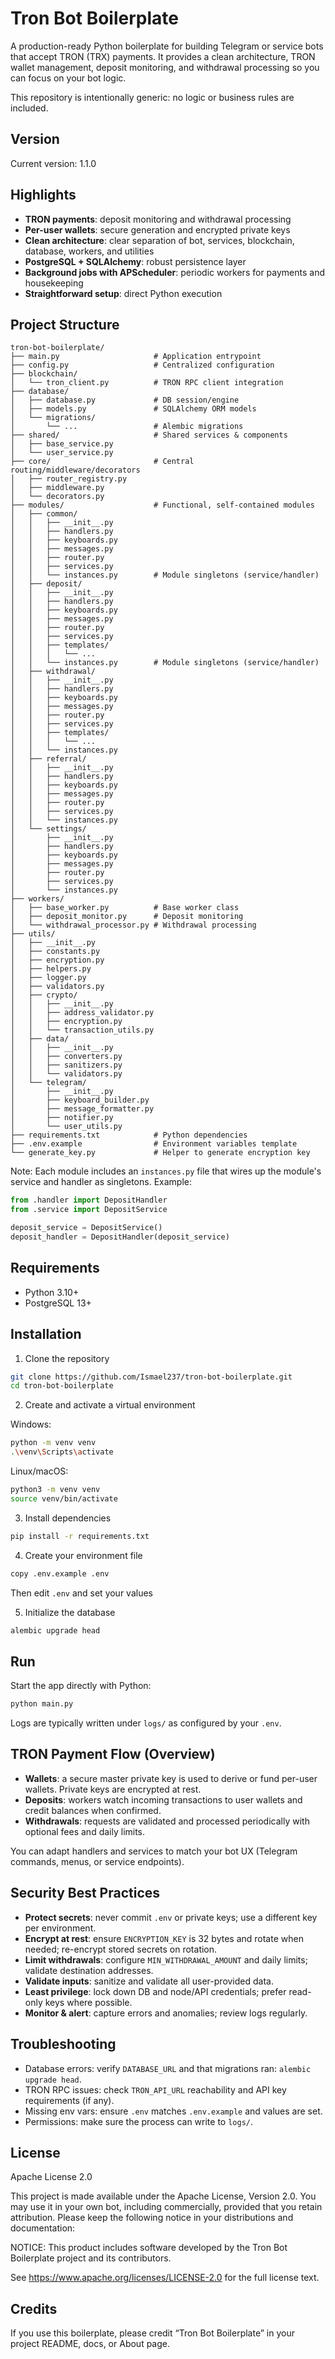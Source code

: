 # Tron Bot Boilerplate

A production-ready Python boilerplate for building Telegram or service bots that accept TRON (TRX) payments. It provides a clean architecture, TRON wallet management, deposit monitoring, and withdrawal processing so you can focus on your bot logic.

This repository is intentionally generic: no logic or business rules are included.

## Version

Current version: 1.1.0

## Highlights

- __TRON payments__: deposit monitoring and withdrawal processing
- __Per-user wallets__: secure generation and encrypted private keys
- __Clean architecture__: clear separation of bot, services, blockchain, database, workers, and utilities
- __PostgreSQL + SQLAlchemy__: robust persistence layer
- __Background jobs with APScheduler__: periodic workers for payments and housekeeping
- __Straightforward setup__: direct Python execution

## Project Structure

```
tron-bot-boilerplate/
├── main.py                     # Application entrypoint
├── config.py                   # Centralized configuration
├── blockchain/
│   └── tron_client.py          # TRON RPC client integration
├── database/
│   ├── database.py             # DB session/engine
│   ├── models.py               # SQLAlchemy ORM models
│   └── migrations/
│       └── ...                 # Alembic migrations
├── shared/                     # Shared services & components
│   ├── base_service.py
│   └── user_service.py
├── core/                       # Central routing/middleware/decorators
│   ├── router_registry.py
│   ├── middleware.py
│   └── decorators.py
├── modules/                    # Functional, self-contained modules
│   ├── common/
│   │   ├── __init__.py
│   │   ├── handlers.py
│   │   ├── keyboards.py
│   │   ├── messages.py
│   │   ├── router.py
│   │   ├── services.py
│   │   └── instances.py        # Module singletons (service/handler)
│   ├── deposit/
│   │   ├── __init__.py
│   │   ├── handlers.py
│   │   ├── keyboards.py
│   │   ├── messages.py
│   │   ├── router.py
│   │   ├── services.py
│   │   ├── templates/
│   │   │   └── ...
│   │   └── instances.py        # Module singletons (service/handler)
│   ├── withdrawal/
│   │   ├── __init__.py
│   │   ├── handlers.py
│   │   ├── keyboards.py
│   │   ├── messages.py
│   │   ├── router.py
│   │   ├── services.py
│   │   ├── templates/
│   │   │   └── ...
│   │   └── instances.py
│   ├── referral/
│   │   ├── __init__.py
│   │   ├── handlers.py
│   │   ├── keyboards.py
│   │   ├── messages.py
│   │   ├── router.py
│   │   ├── services.py
│   │   └── instances.py
│   └── settings/
│       ├── __init__.py
│       ├── handlers.py
│       ├── keyboards.py
│       ├── messages.py
│       ├── router.py
│       ├── services.py
│       └── instances.py
├── workers/
│   ├── base_worker.py          # Base worker class
│   ├── deposit_monitor.py      # Deposit monitoring
│   └── withdrawal_processor.py # Withdrawal processing
├── utils/
│   ├── __init__.py
│   ├── constants.py
│   ├── encryption.py
│   ├── helpers.py
│   ├── logger.py
│   ├── validators.py
│   ├── crypto/
│   │   ├── __init__.py
│   │   ├── address_validator.py
│   │   ├── encryption.py
│   │   └── transaction_utils.py
│   ├── data/
│   │   ├── __init__.py
│   │   ├── converters.py
│   │   ├── sanitizers.py
│   │   └── validators.py
│   └── telegram/
│       ├── __init__.py
│       ├── keyboard_builder.py
│       ├── message_formatter.py
│       ├── notifier.py
│       └── user_utils.py
├── requirements.txt            # Python dependencies
├── .env.example                # Environment variables template
└── generate_key.py             # Helper to generate encryption key
```

Note: Each module includes an `instances.py` file that wires up the module's service and handler as singletons. Example:

```python
from .handler import DepositHandler
from .service import DepositService

deposit_service = DepositService()
deposit_handler = DepositHandler(deposit_service)
```

## Requirements

- Python 3.10+
- PostgreSQL 13+

## Installation

1) Clone the repository
```bash
git clone https://github.com/Ismael237/tron-bot-boilerplate.git
cd tron-bot-boilerplate
```

2) Create and activate a virtual environment

Windows:
```bash
python -m venv venv
.\venv\Scripts\activate
```

Linux/macOS:
```bash
python3 -m venv venv
source venv/bin/activate
```

3) Install dependencies
```bash
pip install -r requirements.txt
```

4) Create your environment file
```bash
copy .env.example .env
```
Then edit `.env` and set your values

5) Initialize the database
```bash
alembic upgrade head
```

## Run

Start the app directly with Python:
```bash
python main.py
```

Logs are typically written under `logs/` as configured by your `.env`.

## TRON Payment Flow (Overview)

- __Wallets__: a secure master private key is used to derive or fund per-user wallets. Private keys are encrypted at rest.
- __Deposits__: workers watch incoming transactions to user wallets and credit balances when confirmed.
- __Withdrawals__: requests are validated and processed periodically with optional fees and daily limits.

You can adapt handlers and services to match your bot UX (Telegram commands, menus, or service endpoints).

## Security Best Practices

- __Protect secrets__: never commit `.env` or private keys; use a different key per environment.
- __Encrypt at rest__: ensure `ENCRYPTION_KEY` is 32 bytes and rotate when needed; re-encrypt stored secrets on rotation.
- __Limit withdrawals__: configure `MIN_WITHDRAWAL_AMOUNT` and daily limits; validate destination addresses.
- __Validate inputs__: sanitize and validate all user-provided data.
- __Least privilege__: lock down DB and node/API credentials; prefer read-only keys where possible.
- __Monitor & alert__: capture errors and anomalies; review logs regularly.

## Troubleshooting

- Database errors: verify `DATABASE_URL` and that migrations ran: `alembic upgrade head`.
- TRON RPC issues: check `TRON_API_URL` reachability and API key requirements (if any).
- Missing env vars: ensure `.env` matches `.env.example` and values are set.
- Permissions: make sure the process can write to `logs/`.

## License

Apache License 2.0

This project is made available under the Apache License, Version 2.0. You may use it in your own bot, including commercially, provided that you retain attribution. Please keep the following notice in your distributions and documentation:

NOTICE: This product includes software developed by the Tron Bot Boilerplate project and its contributors.

See https://www.apache.org/licenses/LICENSE-2.0 for the full license text.

## Credits

If you use this boilerplate, please credit “Tron Bot Boilerplate” in your project README, docs, or About page.